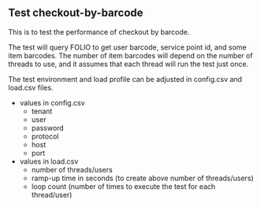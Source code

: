 Test checkout-by-barcode
---------------------------------
This is to test the performance of checkout by barcode.

The test will query FOLIO to get user barcode, service point id, and some item barcodes. The number of item barcodes will depend on the number of threads to use, and it assumes that each thread will run the test just once.

The test environment and load profile can be adjusted in config.csv and load.csv files.
* values in config.csv
  * tenant
  * user
  * password
  * protocol
  * host
  * port
* values in load.csv
  * number of threads/users 
  * ramp-up time in seconds (to create above number of threads/users)
  * loop count (number of times to execute the test for each thread/user)
